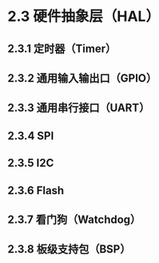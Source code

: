 # 2.3 硬件抽象层（HAL）

## 2.3.1 定时器（Timer）



## 2.3.2 通用输入输出口（GPIO）



## 2.3.3 通用串行接口（UART）



## 2.3.4 SPI



## 2.3.5 I2C



## 2.3.6 Flash



## 2.3.7 看门狗（Watchdog）



## 2.3.8 板级支持包（BSP）